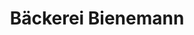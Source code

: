 ---
title: "Bäckerei Bienemann"
url: /dinslaken/baeckerei-bienemann-sterkrader-strasse/
shop: Bäckerei
---
